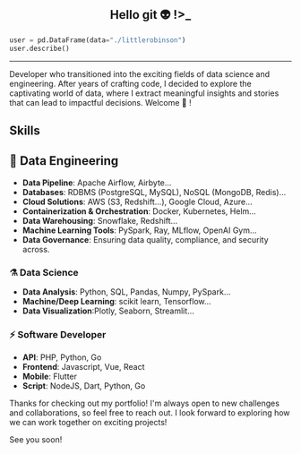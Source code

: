 <h2 style="text-align: center;">Hello git 👽️ !>_</h2>

```python
user = pd.DataFrame(data="./littlerobinson")
user.describe()
```

---

Developer who transitioned into the exciting fields of data science and engineering.
After years of crafting code, I decided to explore the captivating world of data, where I extract meaningful insights and stories that can lead to impactful decisions.
Welcome 🎉 !

## Skills

## 🚀 Data Engineering
- **Data Pipeline**: Apache Airflow, Airbyte...
- **Databases**: RDBMS (PostgreSQL, MySQL), NoSQL (MongoDB, Redis)...
- **Cloud Solutions**: AWS (S3, Redshift...), Google Cloud, Azure...
- **Containerization & Orchestration**: Docker, Kubernetes, Helm...
- **Data Warehousing**: Snowflake, Redshift...
- **Machine Learning Tools**: PySpark, Ray, MLflow, OpenAI Gym...
- **Data Governance**: Ensuring data quality, compliance, and security across.



### ⚗️ Data Science
  - **Data Analysis**: Python, SQL, Pandas, Numpy, PySpark...
- **Machine/Deep Learning**: scikit learn, Tensorflow...
- **Data Visualization**:Plotly, Seaborn, Streamlit...

### ⚡️ Software Developer
- **API**: PHP, Python, Go
- **Frontend**: Javascript, Vue, React
- **Mobile**: Flutter
- **Script**: NodeJS, Dart, Python, Go

Thanks for checking out my portfolio! I'm always open to new challenges and collaborations, so feel free to reach out. I look forward to exploring how we can work together on exciting projects!

See you soon!

<!--
**littlerobinson/littlerobinson** is a ✨ _special_ ✨ repository because its `README.md` (this file) appears on your GitHub profile.

Here are some ideas to get you started:

- 🔭 I’m currently working on ...
- 🌱 I’m currently learning ...
- 👯 I’m looking to collaborate on ...
- 🤔 I’m looking for help with ...
- 💬 Ask me about ...
- 📫 How to reach me: ...
- 😄 Pronouns: ...
- ⚡ Fun fact: ...
-->
